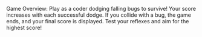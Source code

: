 Game Overview:
Play as a coder dodging falling bugs to survive! Your score increases with each successful dodge. If you collide with a bug, the game ends, and your final score is displayed. Test your reflexes and aim for the highest score!
